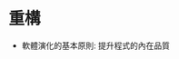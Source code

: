 # 重構
* 軟體演化的基本原則: 提升程式的內在品質
<!--stackedit_data:
eyJoaXN0b3J5IjpbLTE0MjgxMTMyNSwxOTIwNDI2NTVdfQ==
-->